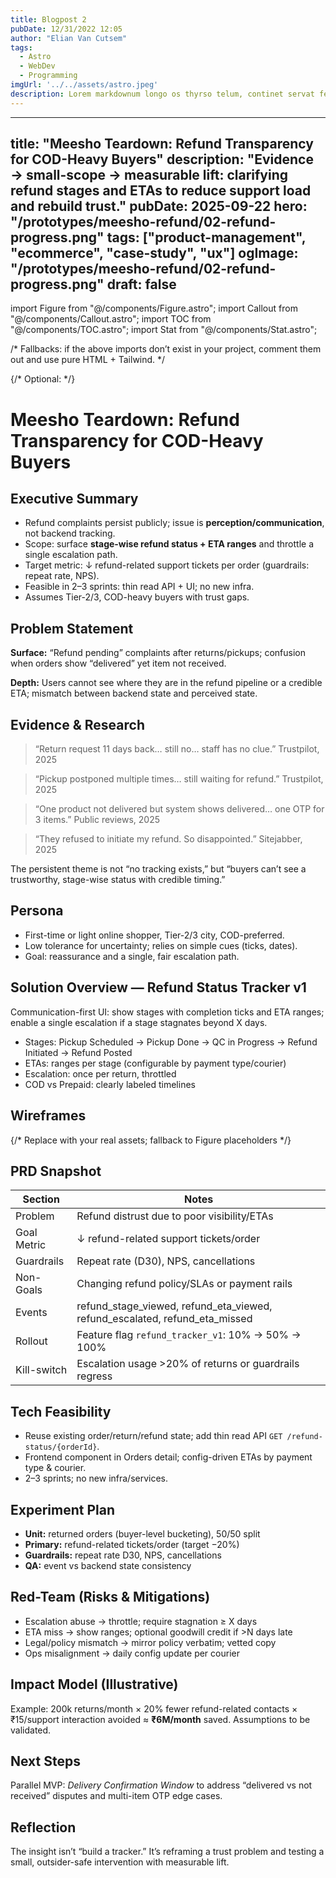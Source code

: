 ```yaml
---
title: Blogpost 2
pubDate: 12/31/2022 12:05
author: "Elian Van Cutsem"
tags:
  - Astro
  - WebDev
  - Programming
imgUrl: '../../assets/astro.jpeg'
description: Lorem markdownum longo os thyrso telum, continet servat fetus nymphae, vox nocte sedesque, decimo. Omnia esse, quam sive; conplevit illis indestrictus admovit dedit sub quod protectus, impedit non.
---
```


---
title: "Meesho Teardown: Refund Transparency for COD-Heavy Buyers"
description: "Evidence → small-scope → measurable lift: clarifying refund stages and ETAs to reduce support load and rebuild trust."
pubDate: 2025-09-22
hero: "/prototypes/meesho-refund/02-refund-progress.png"
tags: ["product-management", "ecommerce", "case-study", "ux"]
ogImage: "/prototypes/meesho-refund/02-refund-progress.png"
draft: false
---

import Figure from "@/components/Figure.astro";
import Callout from "@/components/Callout.astro";
import TOC from "@/components/TOC.astro";
import Stat from "@/components/Stat.astro";

/* Fallbacks: if the above imports don’t exist in your project, 
   comment them out and use pure HTML + Tailwind. */

{/* Optional: <TOC /> */}

# Meesho Teardown: Refund Transparency for COD-Heavy Buyers

<div class="lane lane--lime stack-md">
  <h2 class="text-xl font-bold">Executive Summary</h2>
  <ul class="list-disc pl-5">
    <li>Refund complaints persist publicly; issue is <strong>perception/communication</strong>, not backend tracking.</li>
    <li>Scope: surface <strong>stage-wise refund status + ETA ranges</strong> and throttle a single escalation path.</li>
    <li>Target metric: ↓ refund-related support tickets per order (guardrails: repeat rate, NPS).</li>
    <li>Feasible in 2–3 sprints: thin read API + UI; no new infra.</li>
    <li>Assumes Tier-2/3, COD-heavy buyers with trust gaps.</li>
  </ul>
</div>

<div class="lane lane--violet stack-md">
  <h2 class="text-xl font-bold">Problem Statement</h2>
  <p><strong>Surface:</strong> “Refund pending” complaints after returns/pickups; confusion when orders show “delivered” yet item not received.</p>
  <p><strong>Depth:</strong> Users cannot see where they are in the refund pipeline or a credible ETA; mismatch between backend state and perceived state.</p>
</div>

<div class="lane lane--blue stack-md">
  <h2 class="text-xl font-bold">Evidence & Research</h2>
  <div class="grid md:grid-cols-2 gap-4">
    <blockquote class="p-3 border rounded-lg bg-white">
      “Return request 11 days back… still no… staff has no clue.” <span class="text-sm opacity-70">Trustpilot, 2025</span>
    </blockquote>
    <blockquote class="p-3 border rounded-lg bg-white">
      “Pickup postponed multiple times… still waiting for refund.” <span class="text-sm opacity-70">Trustpilot, 2025</span>
    </blockquote>
    <blockquote class="p-3 border rounded-lg bg-white">
      “One product not delivered but system shows delivered… one OTP for 3 items.” <span class="text-sm opacity-70">Public reviews, 2025</span>
    </blockquote>
    <blockquote class="p-3 border rounded-lg bg-white">
      “They refused to initiate my refund. So disappointed.” <span class="text-sm opacity-70">Sitejabber, 2025</span>
    </blockquote>
  </div>
  <Callout title="Interpretation" variant="warn">
    The persistent theme is not “no tracking exists,” but “buyers can’t see a trustworthy, stage-wise status with credible timing.”
  </Callout>
</div>

<div class="lane lane--lime stack-md">
  <h2 class="text-xl font-bold">Persona</h2>
  <ul class="list-disc pl-5">
    <li>First-time or light online shopper, Tier-2/3 city, COD-preferred.</li>
    <li>Low tolerance for uncertainty; relies on simple cues (ticks, dates).</li>
    <li>Goal: reassurance and a single, fair escalation path.</li>
  </ul>
</div>

<div class="lane lane--violet stack-md">
  <h2 class="text-xl font-bold">Solution Overview — Refund Status Tracker v1</h2>
  <p>Communication-first UI: show stages with completion ticks and ETA ranges; enable a single escalation if a stage stagnates beyond X days.</p>
  <ul class="list-disc pl-5">
    <li>Stages: Pickup Scheduled → Pickup Done → QC in Progress → Refund Initiated → Refund Posted</li>
    <li>ETAs: ranges per stage (configurable by payment type/courier)</li>
    <li>Escalation: once per return, throttled</li>
    <li>COD vs Prepaid: clearly labeled timelines</li>
  </ul>
</div>

<div class="lane lane--blue stack-md">
  <h2 class="text-xl font-bold">Wireframes</h2>
  {/* Replace with your real assets; fallback to Figure placeholders */}
  <Figure src="/prototypes/meesho-refund/01-orders.png" alt="Orders list with inline refund status" />
  <Figure src="/prototypes/meesho-refund/02-refund-progress.png" alt="Refund in progress with stage-wise ETAs" />
  <Figure src="/prototypes/meesho-refund/03-escalation.png" alt="Escalation confirmation" />
  <Figure src="/prototypes/meesho-refund/04-refund-complete.png" alt="Refund complete confirmation" />
</div>

<div class="lane lane--lime stack-md">
  <h2 class="text-xl font-bold">PRD Snapshot</h2>

| Section | Notes |
|---|---|
| Problem | Refund distrust due to poor visibility/ETAs |
| Goal Metric | ↓ refund-related support tickets/order |
| Guardrails | Repeat rate (D30), NPS, cancellations |
| Non-Goals | Changing refund policy/SLAs or payment rails |
| Events | refund_stage_viewed, refund_eta_viewed, refund_escalated, refund_eta_missed |
| Rollout | Feature flag `refund_tracker_v1`: 10% → 50% → 100% |
| Kill-switch | Escalation usage >20% of returns or guardrails regress |

</div>

<div class="lane lane--violet stack-md">
  <h2 class="text-xl font-bold">Tech Feasibility</h2>
  <ul class="list-disc pl-5">
    <li>Reuse existing order/return/refund state; add thin read API <code>GET /refund-status/{orderId}</code>.</li>
    <li>Frontend component in Orders detail; config-driven ETAs by payment type & courier.</li>
    <li>2–3 sprints; no new infra/services.</li>
  </ul>
</div>

<div class="lane lane--blue stack-md">
  <h2 class="text-xl font-bold">Experiment Plan</h2>
  <ul class="list-disc pl-5">
    <li><strong>Unit:</strong> returned orders (buyer-level bucketing), 50/50 split</li>
    <li><strong>Primary:</strong> refund-related tickets/order (target −20%)</li>
    <li><strong>Guardrails:</strong> repeat rate D30, NPS, cancellations</li>
    <li><strong>QA:</strong> event vs backend state consistency</li>
  </ul>
</div>

<div class="lane lane--lime stack-md">
  <h2 class="text-xl font-bold">Red-Team (Risks & Mitigations)</h2>
  <ul class="list-disc pl-5">
    <li>Escalation abuse → throttle; require stagnation ≥ X days</li>
    <li>ETA miss → show ranges; optional goodwill credit if >N days late</li>
    <li>Legal/policy mismatch → mirror policy verbatim; vetted copy</li>
    <li>Ops misalignment → daily config update per courier</li>
  </ul>
</div>

<div class="lane lane--violet stack-md">
  <h2 class="text-xl font-bold">Impact Model (Illustrative)</h2>
  <p>Example: 200k returns/month × 20% fewer refund-related contacts × ₹15/support interaction avoided ≈ <strong>₹6M/month</strong> saved. Assumptions to be validated.</p>
</div>

<div class="lane lane--blue stack-md">
  <h2 class="text-xl font-bold">Next Steps</h2>
  <p>Parallel MVP: <em>Delivery Confirmation Window</em> to address “delivered vs not received” disputes and multi-item OTP edge cases.</p>
</div>

<div class="lane lane--none stack-md">
  <h2 class="text-xl font-bold">Reflection</h2>
  <p>The insight isn’t “build a tracker.” It’s reframing a trust problem and testing a small, outsider-safe intervention with measurable lift.</p>
</div>

